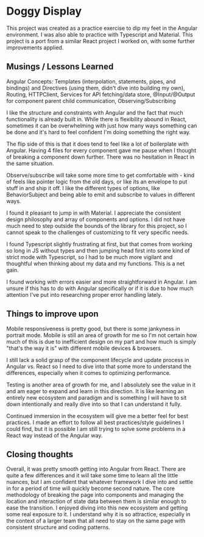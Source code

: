 # Doggy Display

This project was created as a practice exercise to dip my feet in the Angular environment. I was also able to practice with Typescript and Material. This project is a port from a similar React project I worked on, with some further improvements applied.

## Musings / Lessons Learned

Angular Concepts: Templates (interpolation, statements, pipes, and bindings) and Directives (using them, didn't dive into building my own), Routing, HTTPClient, Services for API fetching/data store, @Input/@Output for component parent child communication, Observing/Subscribing

I like the structure and constraints with Angular and the fact that much functionality is already built in. While there is flexibility abound in React, sometimes it can be overwhelming with just how many ways something can be done and it's hard to feel confident I'm doing something the right way.  

The flip side of this is that it does tend to feel like a lot of boilerplate with Angular. Having 4 files for every component gave me pause when I thought of breaking a component down further. There was no hesitation in React in the same situation.

Observe/subscribe will take some more time to get comfortable with - kind of feels like pointer logic from the old days, or like its an envelope to put stuff in and ship it off. I like the different types of options, like BehaviorSubject and being able to emit and subscribe to values in different ways.

I found it pleasant to jump in with Material. I appreciate the consistent design philosophy and array of components and options. I did not have much need to step outside the bounds of the library for this project, so I cannot speak to the challenges of customizing to fit very specific needs.

I found Typescript slightly frustrating at first, but that comes from working so long in JS without types and then jumping head first into some kind of strict mode with Typescript, so I had to be much more vigilant and thoughtful when thinking about my data and my functions. This is a net gain.  

I found working with errors easier and more straightforward in Angular. I am unsure if this has to do with Angular specifically or if it is due to how much attention I've put into researching proper error handling lately.

## Things to improve upon

Mobile responsiveness is pretty good, but there is some jankyness in portrait mode. Mobile is still an area of growth for me so I'm not certain how much of this is due to inefficient design on my part and how much is simply "that's the way it is" with different mobile devices & browsers.

I still lack a solid grasp of the component lifecycle and update process in Angular vs. React so I need to dive into that some more to understand the differences, especially when it comes to optimizing performance.

Testing is another area of growth for me, and I absolutely see the value in it and am eager to expand and learn in this direction. It is like learning an entirely new ecosystem and paradigm and is something I will have to sit down intentionally and really dive into so that I can understand it fully.

Continued immersion in the ecosystem will give me a better feel for best practices. I made an effort to follow all best practices/style guidelines I could find, but it is possible I am still trying to solve some problems in a React way instead of the Angular way.

## Closing thoughts

Overall, it was pretty smooth getting into Angular from React. There are quite a few differences and it will take some time to learn all the little nuances, but I am confident that whatever framework I dive into and settle in for a period of time will quickly become second nature. The core methodology of breaking the page into components and managing the location and interaction of state data between them is similar enough to ease the transition. I enjoyed diving into this new ecosystem and getting some real exposure to it. I understand why it is so attractice, especially in the context of a larger team that all need to stay on the same page with consistent structure and coding patterns.
